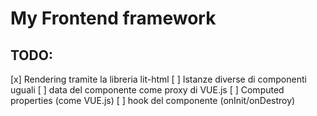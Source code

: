 # My Frontend framework


## TODO:

[x] Rendering tramite la libreria lit-html
[ ] Istanze diverse di componenti uguali
[ ] data del componente come proxy di VUE.js
[ ] Computed properties (come VUE.js)
[ ] hook del componente (onInit/onDestroy)


